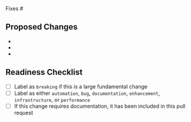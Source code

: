 <!-- Please ensure your PR title is brief and descriptive for a good changelog entry -->
<!-- Link to issue if there is one -->
<!-- markdownlint-disable -->
Fixes #
<!-- markdownlint-restore -->

<!-- Describe what the changes are -->
## Proposed Changes

-
-
-

## Readiness Checklist
- [ ] Label as `breaking` if this is a large fundamental change
- [ ] Label as either `automation`, `bug`, `documentation`, `enhancement`, `infrastructure`, or `performance`
- [ ] If this change requires documentation, it has been included in this pull request
